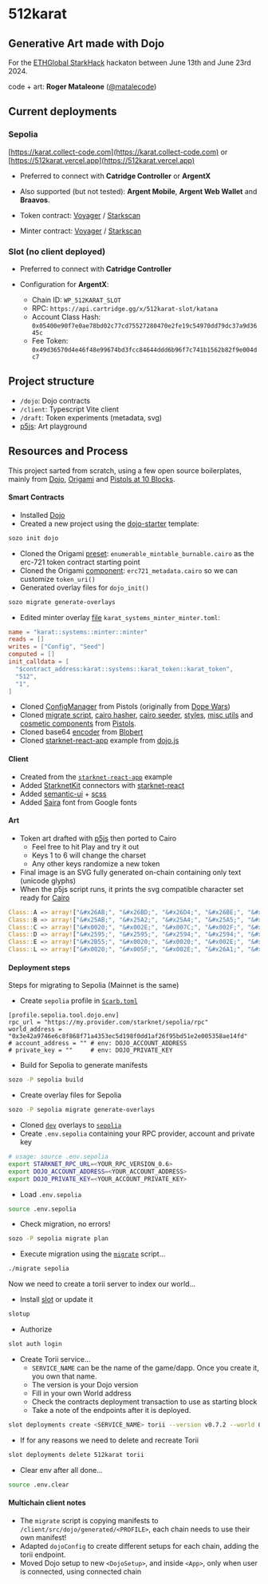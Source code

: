 # 512karat

## Generative Art made with Dojo

For the [ETHGlobal StarkHack](https://ethglobal.com/events/starkhack) hackaton between June 13th and June 23rd 2024.

code + art: **Roger Mataleone** ([@matalecode](https://x.com/matalecode))

## Current deployments

### Sepolia

[https://karat.collect-code.com](https://karat.collect-code.com) or 
[https://512karat.vercel.app](https://512karat.vercel.app)

* Preferred to connect with **Catridge Controller** or **ArgentX**
* Also supported (but not tested): **Argent Mobile**, **Argent Web Wallet** and **Braavos**.

* Token contract: [Voyager](https://sepolia.voyager.online/contract/0x02ec22a653460527eacb3b74c07eeb0606a9c47db5f450d140a14f0a0a117e76) / [Starkscan](https://sepolia.starkscan.co/contract/0x02ec22a653460527eacb3b74c07eeb0606a9c47db5f450d140a14f0a0a117e76)
* Minter contract: [Voyager](https://sepolia.voyager.online/contract/0x03bac2791460aec9d2ce62787c07c4d8c728fbc01ccd48f120f47380bd4ea65a) / [Starkscan](https://sepolia.starkscan.co/contract/0x03bac2791460aec9d2ce62787c07c4d8c728fbc01ccd48f120f47380bd4ea65a)


### Slot (no client deployed)

* Preferred to connect with **Catridge Controller**

* Configuration for **ArgentX**:
  * Chain ID: `WP_512KARAT_SLOT`
  * RPC: `https://api.cartridge.gg/x/512karat-slot/katana`
  * Account Class Hash: `0x05400e90f7e0ae78bd02c77cd75527280470e2fe19c54970dd79dc37a9d3645c`
  * Fee Token: `0x49d36570d4e46f48e99674bd3fcc84644ddd6b96f7c741b1562b82f9e004dc7`


## Project structure

* `/dojo`: Dojo contracts
* `/client`: Typescript Vite client
* `/draft`: Token experiments (metadata, svg)
* [p5js](https://editor.p5js.org/rsodre/sketches/Im7yQgmf5): Art playground


## Resources and Process

This project sarted from scratch, using a few open source boilerplates, mainly from [Dojo](https://www.dojoengine.org/), [Origami](https://book.dojoengine.org/toolchain/origami) and [Pistols at 10 Blocks](https://pistols.underware.gg/).


#### Smart Contracts

* Installed [Dojo](https://book.dojoengine.org/getting-started)
* Created a new project using the [dojo-starter](https://book.dojoengine.org/tutorial/dojo-starter) template:
```sh
sozo init dojo
```
* Cloned the Origami [preset](https://github.com/dojoengine/origami/blob/v0.7.2/token/src/presets/erc721/enumerable_mintable_burnable.cairo): `enumerable_mintable_burnable.cairo` as the erc-721 token contract starting point
* Cloned the Origami [component](https://github.com/dojoengine/origami/blob/v0.7.2/token/src/components/token/erc721/erc721_metadata.cairo): `erc721_metadata.cairo` so we can customize `token_uri()`
* Generated overlay files for `dojo_init()`
```sh
sozo migrate generate-overlays
```
* Edited minter overlay [file](https://github.com/rsodre/512karat/blob/main/dojo/manifests/dev/base/contracts/karat_systems_minter_minter.toml) `karat_systems_minter_minter.toml`:
```toml
name = "karat::systems::minter::minter"
reads = []
writes = ["Config", "Seed"]
computed = []
init_calldata = [
  "$contract_address:karat::systems::karat_token::karat_token",
  "512",
  "1",
]
```
* Cloned [ConfigManager](https://github.com/underware-gg/pistols/blob/b4010c442260cd2ca574fc49d7f2fbdc748cf51f/dojo/src/models/config.cairo) from Pistols (originally from [Dope Wars](https://github.com/cartridge-gg/dopewars))
* Cloned [migrate script](https://github.com/underware-gg/pistols/blob/b4010c442260cd2ca574fc49d7f2fbdc748cf51f/dojo/migrate), [cairo hasher](https://github.com/underware-gg/pistols/blob/b4010c442260cd2ca574fc49d7f2fbdc748cf51f/dojo/src/utils/hash.cairo), [cairo seeder](https://github.com/underware-gg/pistols/blob/b4010c442260cd2ca574fc49d7f2fbdc748cf51f/dojo/src/systems/seeder.cairo), [styles](https://github.com/underware-gg/pistols/blob/b4010c442260cd2ca574fc49d7f2fbdc748cf51f/client/styles/styles.scss), [misc utils](https://github.com/underware-gg/pistols/tree/b4010c442260cd2ca574fc49d7f2fbdc748cf51f/client/src/lib/utils) and [cosmetic components](https://github.com/underware-gg/pistols/blob/b4010c442260cd2ca574fc49d7f2fbdc748cf51f/client/src/lib/ui) from [Pistols](https://github.com/underware-gg/pistols).
* Cloned base64 [encoder](https://github.com/BibliothecaDAO/codename-bobby-realms/blob/main/contracts/src/utils/encoding.cairo) from [Blobert](https://blobert.realms.world/)
* Cloned [starknet-react-app](https://github.com/dojoengine/dojo.js/tree/main/examples/react/starknet-react-app) example from [dojo.js](https://github.com/dojoengine/dojo.js)


#### Client

* Created from the [`starknet-react-app`](https://github.com/dojoengine/dojo.js/tree/main/examples/react/starknet-react-app) example
* Added [StarknetKit](https://www.starknetkit.com/) connectors with [starknet-react](https://starknet-react.com/)
* Added [semantic-ui](https://react.semantic-ui.com) + [scss](https://sass-lang.com/)
* Added [Saira](https://fonts.google.com/specimen/Saira) font from Google fonts


#### Art

* Token art drafted with [p5js](https://editor.p5js.org/rsodre/sketches/Im7yQgmf5) then ported to Cairo
  * Feel free to hit Play and try it out
  * Keys 1 to 6 will change the charset
  * Any other keys randomize a new token
* Final image is an SVG fully generated on-chain containing only text (unicode glyphs)
* When the p5js script runs, it prints the svg compatible character set ready for [Cairo](https://github.com/rsodre/512karat/blob/main/dojo/src/models/class.cairo)

```rust
Class::A => array!["&#x26AB;", "&#x26BD;", "&#x26D4;", "&#x26BE;", "&#x26AA;"].span(), 
Class::B => array!["&#x25AB;", "&#x25A2;", "&#x25A4;", "&#x25A5;", "&#x25A9;", "&#x2CBC;"].span(), 
Class::C => array!["&#x0020;", "&#x002E;", "&#x007C;", "&#x002F;", "&#x005C;", "&#x2666;"].span(), 
Class::D => array!["&#x2595;", "&#x2595;", "&#x2594;", "&#x2594;", "&#x2597;", "&#x259D;", "&#x2596;", "&#x2598;", "&#x002F;", "&#x259A;", "&#x259E;"].span(), 
Class::E => array!["&#x2B55;", "&#x0020;", "&#x0020;", "&#x002E;", "&#x25C7;", "&#x25C6;", "&#x25E2;", "&#x25E4;", "&#x25E5;", "&#x25E3;", "&#x2D54;"].span(), 
Class::L => array!["&#x0020;", "&#x005F;", "&#x002E;", "&#x26A1;", "&#x2605;", "&#x0074;", "&#x006F;", "&#x006F;", "&#x004C;", "&#x25C6;"].span(), 
```


#### Deployment steps

Steps for migrating to Sepolia (Mainnet is the same)

* Create `sepolia` profile in [`Scarb.toml`](https://github.com/rsodre/512karat/blob/main/dojo/Scarb.toml)
```
[profile.sepolia.tool.dojo.env]
rpc_url = "https://my.provider.com/starknet/sepolia/rpc"
world_address = "0x3e42a9746e6c8f868f71a4353ec5d198f0dd1af26f95bd51e2e005358ae14fd"
# account_address = "" # env: DOJO_ACCOUNT_ADDRESS
# private_key = ""     # env: DOJO_PRIVATE_KEY
```
* Build for Sepolia to generate manifests
```sh
sozo -P sepolia build
```
* Create overlay files for Sepolia
```sh
sozo -P sepolia migrate generate-overlays
```
* Cloned [`dev`](https://github.com/rsodre/512karat/blob/main/dojo/manifests/dev/base/contracts/karat_systems_minter_minter.toml) overlays to [`sepolia`](https://github.com/rsodre/512karat/blob/main/dojo/manifests/sepolia/base/contracts/karat_systems_minter_minter.toml)
* Create `.env.sepolia` containing your RPC provider, account and private key
```sh
# usage: source .env.sepolia
export STARKNET_RPC_URL=<YOUR_RPC_VERSION_0.6>
export DOJO_ACCOUNT_ADDRESS=<YOUR_ACCOUNT_ADDRESS>
export DOJO_PRIVATE_KEY=<YOUR_ACCOUNT_PRIVATE_KEY>
```
* Load `.env.sepolia`
```sh
source .env.sepolia
```
* Check migration, no errors!
```sh
sozo -P sepolia migrate plan
```
* Execute migration using the [`migrate`](https://github.com/rsodre/512karat/blob/main/dojo/migrate) script...
```sh
./migrate sepolia
```

Now we need to create a torii server to index our world...

* Install [slot](https://github.com/cartridge-gg/slot) or update it
```sh
slotup
```
* Authorize
```sh
slot auth login
```
* Create Torii service...
  * `SERVICE_NAME` can be the name of the game/dapp. Once you create it, you own that name.
  * The version is your Dojo version
  * Fill in your own World address
  * Check the contracts deployment transaction to use as starting block
  * Take a note of the endpoints after it is deployed.
```sh
slot deployments create <SERVICE_NAME> torii --version v0.7.2 --world 0x0545c8aff15426c3d43b3ba8fd45c61870b30ca4ec0bfbd69193facee4c7b97c --rpc <RPC_URL> --start-block 75600 --index-pending true
```
* If for any reasons we need to delete and recreate Torii
```sh
slot deployments delete 512karat torii
```
* Clear env after all done...
```sh
source .env.clear
```



#### Multichain client notes

* The `migrate` script is copying manifests to `/client/src/dojo/generated/<PROFILE>`, each chain needs to use their own manifest!
* Adapted `dojoConfig` to create different setups for each chain, adding the torii endpoint.
* Moved Dojo setup to new `<DojoSetup>`, and inside `<App>`, only when user is connected, using connected chain


